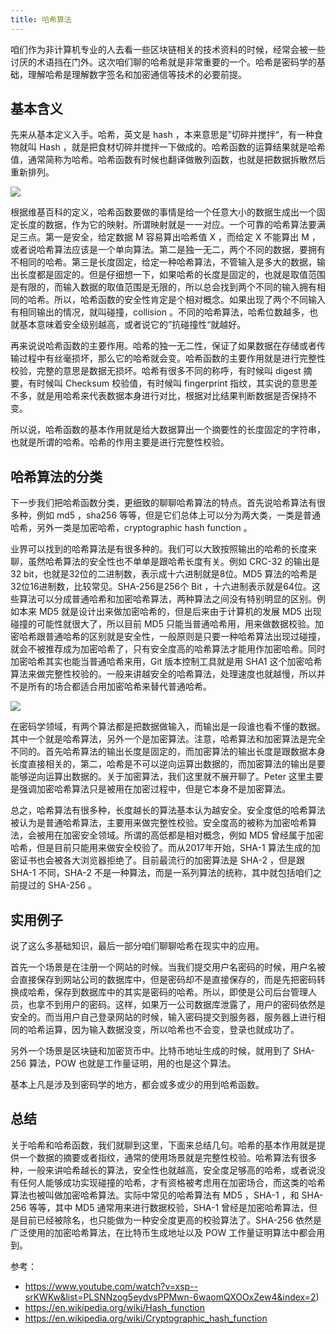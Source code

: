 ```yaml
---
title: 哈希算法
---
```


咱们作为非计算机专业的人去看一些区块链相关的技术资料的时候，经常会被一些讨厌的术语挡在门外。这次咱们聊的哈希就是非常重要的一个。哈希是密码学的基础，理解哈希是理解数字签名和加密通信等技术的必要前提。

## 基本含义

先来从基本定义入手。哈希，英文是 hash ，本来意思是”切碎并搅拌“，有一种食物就叫 Hash ，就是把食材切碎并搅拌一下做成的。哈希函数的运算结果就是哈希值，通常简称为哈希。哈希函数有时候也翻译做散列函数，也就是把数据拆散然后重新排列。

![](https://happypeter.github.io/images/2018100101.jpg)


根据维基百科的定义，哈希函数要做的事情是给一个任意大小的数据生成出一个固定长度的数据，作为它的映射。所谓映射就是一一对应。一个可靠的哈希算法要满足三点。第一是安全，给定数据 M 容易算出哈希值 X ，而给定 X 不能算出 M ，或者说哈希算法应该是一个单向算法。第二是独一无二，两个不同的数据，要拥有不相同的哈希。第三是长度固定，给定一种哈希算法，不管输入是多大的数据，输出长度都是固定的。但是仔细想一下，如果哈希的长度是固定的，也就是取值范围是有限的，而输入数据的取值范围是无限的，所以总会找到两个不同的输入拥有相同的哈希。所以，哈希函数的安全性肯定是个相对概念。如果出现了两个不同输入有相同输出的情况，就叫碰撞，collision 。不同的哈希算法，哈希位数越多，也就基本意味着安全级别越高，或者说它的”抗碰撞性“就越好。

再来说说哈希函数的主要作用。哈希的独一无二性，保证了如果数据在存储或者传输过程中有丝毫损坏，那么它的哈希就会变。哈希函数的主要作用就是进行完整性校验，完整的意思是数据无损坏。哈希有很多不同的称呼，有时候叫 digest 摘要，有时候叫 Checksum 校验值，有时候叫 fingerprint 指纹，其实说的意思差不多，就是用哈希来代表数据本身进行对比，根据对比结果判断数据是否保持不变。

所以说，哈希函数的基本作用就是给大数据算出一个摘要性的长度固定的字符串，也就是所谓的哈希。哈希的作用主要是进行完整性校验。

## 哈希算法的分类

下一步我们把哈希函数分类，更细致的聊聊哈希算法的特点。首先说哈希算法有很多种，例如 md5 ，sha256 等等，但是它们总体上可以分为两大类，一类是普通哈希，另外一类是加密哈希，cryptographic hash function 。

业界可以找到的哈希算法是有很多种的。我们可以大致按照输出的哈希的长度来聊，虽然哈希算法的安全性也不单单是跟哈希长度有关。例如 CRC-32 的输出是32 bit，也就是32位的二进制数，表示成十六进制就是8位。MD5 算法的哈希是32位16进制数，比较常见。SHA-256是256个 Bit ，十六进制表示就是64位。这些算法可以分成普通哈希和加密哈希算法，两种算法之间没有特别明显的区别。例如本来 MD5 就是设计出来做加密哈希的，但是后来由于计算机的发展 MD5 出现碰撞的可能性就很大了，所以目前 MD5 只能当普通哈希用，用来做数据校验。加密哈希跟普通哈希的区别就是安全性，一般原则是只要一种哈希算法出现过碰撞，就会不被推荐成为加密哈希了，只有安全度高的哈希算法才能用作加密哈希。同时加密哈希其实也能当普通哈希来用，Git 版本控制工具就是用 SHA1 这个加密哈希算法来做完整性校验的。一般来讲越安全的哈希算法，处理速度也就越慢，所以并不是所有的场合都适合用加密哈希来替代普通哈希。

![](https://happypeter.github.io/images/2018100102.jpg)


在密码学领域，有两个算法都是把数据做输入，而输出是一段谁也看不懂的数据。其中一个就是哈希算法，另外一个是加密算法。注意，哈希算法和加密算法是完全不同的。首先哈希算法的输出长度是固定的，而加密算法的输出长度是跟数据本身长度直接相关的，第二，哈希是不可以逆向运算出数据的，而加密算法的输出是要能够逆向运算出数据的。关于加密算法，我们这里就不展开聊了。Peter 这里主要是强调加密哈希算法只是被用在加密过程中，但是它本身不是加密算法。

总之，哈希算法有很多种，长度越长的算法基本认为越安全。安全度低的哈希算法被认为是普通哈希算法，主要用来做完整性校验。安全度高的被称为加密哈希算法，会被用在加密安全领域。所谓的高低都是相对概念，例如 MD5 曾经属于加密哈希，但是目前只能用来做安全校验了。而从2017年开始，SHA-1 算法生成的加密证书也会被各大浏览器拒绝了。目前最流行的加密算法是 SHA-2 ，但是跟 SHA-1 不同，SHA-2 不是一种算法，而是一系列算法的统称，其中就包括咱们之前提过的 SHA-256 。

## 实用例子

说了这么多基础知识，最后一部分咱们聊聊哈希在现实中的应用。

首先一个场景是在注册一个网站的时候。当我们提交用户名密码的时候，用户名被会直接保存到网站公司的数据库中，但是密码却不是直接保存的，而是先把密码转换成哈希，保存到数据库中的其实是密码的哈希。所以，即使是公司后台管理人员，也拿不到用户的密码。这样，如果万一公司数据库泄露了，用户的密码依然是安全的。而当用户自己登录网站的时候，输入密码提交到服务器，服务器上进行相同的哈希运算，因为输入数据没变，所以哈希也不会变，登录也就成功了。

另外一个场景是区块链和加密货币中。比特币地址生成的时候，就用到了 SHA-256 算法，POW 也就是工作量证明，用的也是这个算法。

基本上凡是涉及到密码学的地方，都会或多或少的用到哈希函数。


## 总结

关于哈希和哈希函数，我们就聊到这里，下面来总结几句。哈希的基本作用就是提供一个数据的摘要或者指纹，通常的使用场景就是完整性校验。哈希算法有很多种，一般来讲哈希越长的算法，安全性也就越高，安全度足够高的哈希，或者说没有任何人能够成功实现碰撞的哈希，才有资格被考虑用在加密场合，而这类的哈希算法也被叫做加密哈希算法。实际中常见的哈希算法有 MD5 ，SHA-1 ，和 SHA-256 等等，其中 MD5 通常用来进行数据校验，SHA-1 曾经是加密哈希算法，但是目前已经被除名，也只能做为一种安全度更高的校验算法了。SHA-256 依然是广泛使用的加密哈希算法，在比特币生成地址以及 POW 工作量证明算法中都会用到。

参考：

- https://www.youtube.com/watch?v=xsp--srKWKw&list=PLSNNzog5eydvsPPMwn-6waomQXOOxZew4&index=2)
- https://en.wikipedia.org/wiki/Hash_function
- https://en.wikipedia.org/wiki/Cryptographic_hash_function

